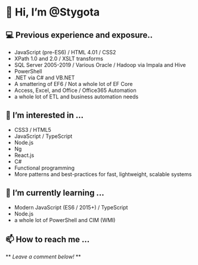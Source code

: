 # 👋 Hi, I’m @Stygota
## :computer: Previous experience and exposure..
- JavaScript (pre-ES6) / HTML 4.01 / CSS2
- XPath 1.0 and 2.0 / XSLT transforms
- SQL Server 2005-2019 / Various Oracle / Hadoop via Impala and Hive
- PowerShell
- .NET via C# and VB.NET
- A smattering of EF6 / Not a whole lot of EF Core
- Access, Excel, and Office / Office365 Automation
- a whole lot of ETL and business automation needs
## 👀 I’m interested in ...
- CSS3 / HTML5
- JavaScript / TypeScript
- Node.js
- Ng
- React.js
- C#
- Functional programming
- More patterns and best-practices for fast, lightweight, scalable systems
## 🌱 I’m currently learning ...
- Modern JavaScript (ES6 / 2015+) / TypeScript
- Node.js
- a whole lot of PowerShell and CIM (WMI)
## 📫 How to reach me ...
** _Leave a comment below!_ **

<!---
Stygota/Stygota is a ✨ special ✨ repository because its `README.md` (this file) appears on your GitHub profile.
You can click the Preview link to take a look at your changes.
--->
